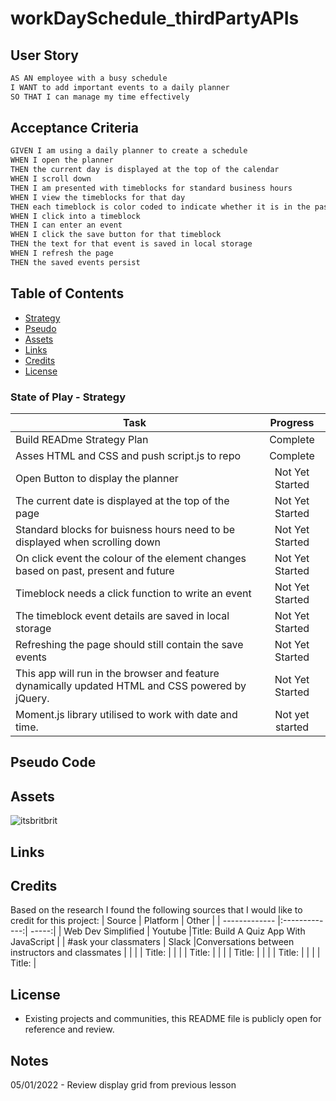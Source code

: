 # workDaySchedule_thirdPartyAPIs

## User Story

```md
AS AN employee with a busy schedule
I WANT to add important events to a daily planner
SO THAT I can manage my time effectively
```

## Acceptance Criteria

```md
GIVEN I am using a daily planner to create a schedule
WHEN I open the planner
THEN the current day is displayed at the top of the calendar
WHEN I scroll down
THEN I am presented with timeblocks for standard business hours
WHEN I view the timeblocks for that day
THEN each timeblock is color coded to indicate whether it is in the past, present, or future
WHEN I click into a timeblock
THEN I can enter an event
WHEN I click the save button for that timeblock
THEN the text for that event is saved in local storage
WHEN I refresh the page
THEN the saved events persist
```


## Table of Contents
- [Strategy](#strategy)
- [Pseudo](#Pseudo)
- [Assets](#assets)
- [Links](#links)
- [Credits](#credits)
- [License](#license)


### State of Play - Strategy

| Task       | Progress      | 
| ------------- |:-------------:| 
|  Build READme Strategy Plan   | Complete | 
|  Asses HTML and CSS and push script.js to repo  | Complete | 
|  Open Button to display the planner   | Not Yet Started | 
|  The current date is displayed at the top of the page   | Not Yet Started | 
|  Standard blocks for buisness hours need to be displayed when scrolling down   | Not Yet Started | 
|  On click event the colour of the element changes based on past, present and future   | Not Yet Started | 
|  Timeblock needs a click function to write an event   | Not Yet Started | 
|  The timeblock event details are saved in local storage   | Not Yet Started | 
|  Refreshing the page should still contain the save events   | Not Yet Started | 
| This app will run in the browser and feature dynamically updated HTML and CSS powered by jQuery. | Not Yet Started |
 |Moment.js library utilised to work with date and time. | Not yet started | 


## Pseudo Code


## Assets
![itsbritbrit](./assets/images/britney_codequiz_lo.gif)

## Links


## Credits

Based on the research I found the following sources that I would like to credit for this project: 
| Source        | Platform      | Other  |
| ------------- |:-------------:| -----:|
| Web Dev Simplified    | Youtube      |Title: Build A Quiz App With JavaScript  | 
| #ask your classmaters | Slack      |Conversations between instructors and classmates |
|   |      | Title:  |
|   |      | Title:  |
|   |      | Title:  |
|   |      | Title:  |
|   |      | Title:  |


## License
- Existing projects and communities, this README file is publicly open for reference and review. 


## Notes

05/01/2022 - Review display grid from previous lesson